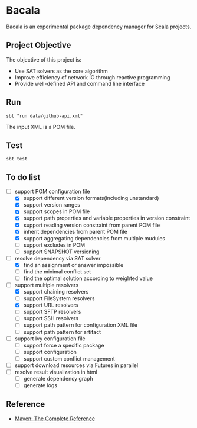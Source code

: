 # Bacala

Bacala is an experimental package dependency manager for Scala projects.

## Project Objective

The objective of this project is:

- Use SAT solvers as the core algorithm
- Improve efficiency of network IO through reactive programming
- Provide well-defined API and command line interface

## Run

`sbt "run data/github-api.xml"`

The input XML is a POM file.

## Test

`sbt test`

## To do list

- [ ] support POM configuration file
  - [x] support different version formats(including unstandard)
  - [x] support version ranges
  - [x] support scopes in POM file
  - [x] support path properties and variable properties in version constraint
  - [x] support reading version constraint from parent POM file
  - [x] inherit dependencies from parent POM file
  - [x] support aggregating dependencies from multiple mudules
  - [ ] support excludes in POM
  - [ ] support SNAPSHOT versioning
- [ ] resolve dependency via SAT solver
  - [x] find an assignment or answer impossible
  - [ ] find the minimal conflict set
  - [ ] find the optimal solution according to weighted value
- [ ] support multiple resolvers
  - [x] support chaining resolvers
  - [ ] support FileSystem resolvers
  - [x] support URL resolvers
  - [ ] support SFTP resolvers
  - [ ] support SSH resolvers
  - [ ] support path pattern for configuration XML file
  - [ ] support path pattern for artifact
- [ ] support Ivy configuration file
  - [ ] support force a specific package
  - [ ] support configuration
  - [ ] support custom conflict management
- [ ] support download resources via Futures in parallel
- [ ] resolve result visualization in html
  - [ ] generate dependency graph
  - [ ] generate logs

## Reference

- [Maven: The Complete Reference](http://books.sonatype.com/mvnref-book/reference/index.html)
